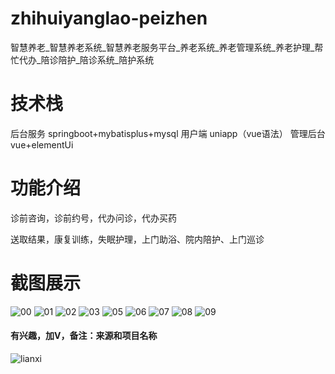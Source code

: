 # zhihuiyanglao-peizhen
智慧养老_智慧养老系统_智慧养老服务平台_养老系统_养老管理系统_养老护理_帮忙代办_陪诊陪护_陪诊系统_陪护系统

# 技术栈

后台服务 springboot+mybatisplus+mysql
用户端 uniapp（vue语法）
管理后台 vue+elementUi

# 功能介绍

诊前咨询，诊前约号，代办问诊，代办买药

送取结果，康复训练，失眠护理，上门助浴、院内陪护、上门巡诊

# 截图展示

![00](https://github.com/user-attachments/assets/b141ca3a-76c8-4b22-afe6-cc577111de2a)
![01](https://github.com/user-attachments/assets/d8a88a8a-fd3f-4915-bd1a-d3a5df3880eb)
![02](https://github.com/user-attachments/assets/c92e454b-dc4d-4f80-91ee-aa1efbf0874a)
![03](https://github.com/user-attachments/assets/a9784f54-8e0a-4171-9d4a-b247ff7b43c4)
![05](https://github.com/user-attachments/assets/f427eb0a-bd54-4e91-9d6c-253cf1f07353)
![06](https://github.com/user-attachments/assets/2b9066f0-b459-4ba5-b5cf-d682206a866c)
![07](https://github.com/user-attachments/assets/beeff904-ef84-4ed2-abe5-114bdfc684c5)
![08](https://github.com/user-attachments/assets/fcd3caac-eaee-41cb-aa6c-965fb5ab8205)
![09](https://github.com/user-attachments/assets/5366d62c-eedf-4c77-93df-782fb6a49433)
#### 有兴趣，加V，备注：来源和项目名称
![lianxi](https://github.com/user-attachments/assets/9e517f5a-5c4a-4e1a-942e-07cc73245487)















